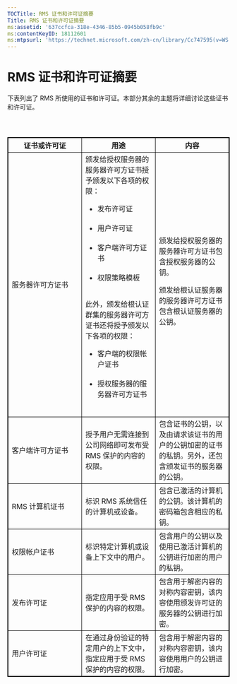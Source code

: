 ```yaml
---
TOCTitle: RMS 证书和许可证摘要
Title: RMS 证书和许可证摘要
ms:assetid: '637ccfca-318e-4346-85b5-0945b058fb9c'
ms:contentKeyID: 18112601
ms:mtpsurl: 'https://technet.microsoft.com/zh-cn/library/Cc747595(v=WS.10)'
---
```


RMS 证书和许可证摘要
====================

下表列出了 RMS 所使用的证书和许可证。本部分其余的主题将详细讨论这些证书和许可证。

###  

 
<p></p>

<table style="border:1px solid black;">
<colgroup>
<col width="33%" />
<col width="33%" />
<col width="33%" />
</colgroup>
<thead>
<tr class="header">
<th style="border:1px solid black;" >证书或许可证</th>
<th style="border:1px solid black;" >用途</th>
<th style="border:1px solid black;" >内容</th>
</tr>
</thead>
<tbody>
<tr class="odd">
<td style="border:1px solid black;">服务器许可方证书</td>
<td style="border:1px solid black;">颁发给授权服务器的服务器许可方证书授予颁发以下各项的权限：
<ul>
<li>发布许可证<br />
<br />
</li>
<li>用户许可证<br />
<br />
</li>
<li>客户端许可方证书<br />
<br />
</li>
<li>权限策略模板<br />
<br />
</li>
</ul>
此外，颁发给根认证群集的服务器许可方证书还将授予颁发以下各项的权限：
<ul>
<li>客户端的权限帐户证书<br />
<br />
</li>
<li>授权服务器的服务器许可方证书<br />
<br />
</li>
</ul></td>
<td style="border:1px solid black;">颁发给授权服务器的服务器许可方证书包含授权服务器的公钥。

颁发给根认证服务器的服务器许可方证书包含根认证服务器的公钥。</td>
</tr>
<tr class="even">
<td style="border:1px solid black;">客户端许可方证书</td>
<td style="border:1px solid black;">授予用户无需连接到公司网络即可发布受 RMS 保护的内容的权限。</td>
<td style="border:1px solid black;">包含证书的公钥，以及由请求该证书的用户的公钥加密的证书的私钥。另外，还包含颁发证书的服务器的公钥。</td>
</tr>
<tr class="odd">
<td style="border:1px solid black;">RMS 计算机证书</td>
<td style="border:1px solid black;">标识 RMS 系统信任的计算机或设备。</td>
<td style="border:1px solid black;">包含已激活的计算机的公钥。该计算机的密码箱包含相应的私钥。</td>
</tr>
<tr class="even">
<td style="border:1px solid black;">权限帐户证书</td>
<td style="border:1px solid black;">标识特定计算机或设备上下文中的用户。</td>
<td style="border:1px solid black;">包含用户的公钥以及使用已激活计算机的公钥进行加密的用户的私钥。</td>
</tr>
<tr class="odd">
<td style="border:1px solid black;">发布许可证</td>
<td style="border:1px solid black;">指定应用于受 RMS 保护的内容的权限。</td>
<td style="border:1px solid black;">包含用于解密内容的对称内容密钥，该内容使用颁发许可证的服务器的公钥进行加密。</td>
</tr>
<tr class="even">
<td style="border:1px solid black;">用户许可证</td>
<td style="border:1px solid black;">在通过身份验证的特定用户的上下文中，指定应用于受 RMS 保护的内容的权限。</td>
<td style="border:1px solid black;">包含用于解密内容的对称内容密钥，该内容使用用户的公钥进行加密。</td>
</tr>
</tbody>
</table>

<p></p>

